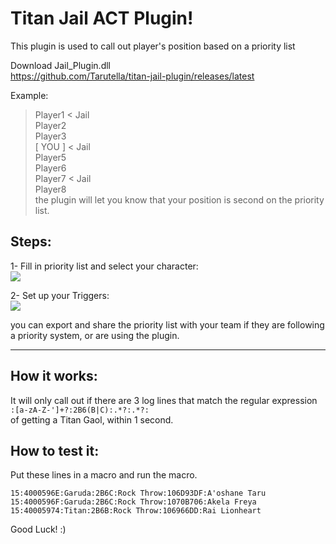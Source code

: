 # Titan Jail ACT Plugin!

This plugin is used to call out player's position based on a priority list 

Download Jail_Plugin.dll\
https://github.com/Tarutella/titan-jail-plugin/releases/latest 

Example:
> Player1 < Jail\
> Player2 \
> Player3 \
> [ YOU ] < Jail \
> Player5 \
> Player6 \
> Player7 < Jail\
> Player8 \
the plugin will let you know that your position is second on the priority list.

## Steps:
1- Fill in priority list and select your character:\
![](https://i.gyazo.com/a4b45440d9638561bdc05ecca46d2a26.png)

2- Set up your Triggers:\
![](https://i.gyazo.com/b390d5b56d6730af4c34a60f9f1d96f1.png)

you can export and share the priority list with your team if they are following a priority system, or are using the plugin.
***


## How it works:
It will only call out if there are 3 log lines that match the regular expression\
`:[a-zA-Z-']+?:2B6(B|C):.*?:.*?:`\
of getting a Titan Gaol, within 1 second.

## How to test it:
Put these lines in a macro and run the macro. 

`15:4000596E:Garuda:2B6C:Rock Throw:106D93DF:A'oshane Taru`\
`15:4000596F:Garuda:2B6C:Rock Throw:1070B706:Akela Freya`\
`15:40005974:Titan:2B6B:Rock Throw:106966DD:Rai Lionheart`

Good Luck! :)
